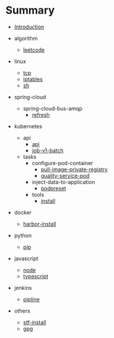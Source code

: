 # Summary

* [Introduction](README.md)

- algorithm

  * [leetcode](algorithm/leetcode.md)
- linux
  * [tcp](linux/tcp.md)
  * [iptables](linux/iptables.md)
  * [sh](linux/sh.md)
- spring-cloud

  - spring-cloud-bus-amqp
    * [refresh](spring-cloud/spring-cloud-bus-amqp/refresh.md)
- kubernetes

  * api
    * [api](kubernetes/api/api.md)
    * [job-v1-batch](kubernetes/api/job-v1-batch.md)

  - tasks
    - configure-pod-container
      * [pull-image-private-registry](kubernetes/tasks/configure-pod-container/pull-image-private-registry.md)
      * [quality-service-pod](kubernetes/tasks/configure-pod-container/quality-service-pod.md)
    - inject-data-to-application
      * [podpreset](kubernetes/tasks/inject-data-into-applications/podpreset.md)
    - tools
      * [install](kubernetes/tasks/tools/install-kubeadm.md)
- docker

  * [harbor-install](docker/harbor.md)
- python

  * [pip](python/pip.md)
- javascript

  * [node](javascript/node.md)
  * [typescript](javascript/typescript.md)
- jenkins

  * [pipline](jenkins/pipeline.md)
- others

  * [stf-install](others/stf.md)
  * [gpg](others/gpg.md)
